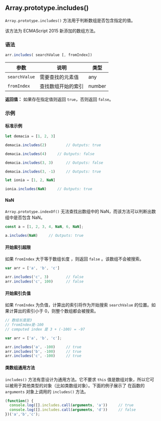 ## Array.prototype.includes()

`Array.prototype.includes()` 方法用于判断数组是否包含指定的值。

该方法为 ECMAScript 2015 新添加的数组方法。

### 语法

```js
arr.includes( searchValue [, fromIndex])
```

| 参数          | 说明               | 类型   |
| ------------- | ------------------ | ------ |
| `searchValue` | 需要查找的元素值   | any    |
| `fromIndex`   | 查找数组开始的索引 | number |

**返回值：** 如果存在指定值则返回 `true`，否则返回 `false`。

### 示例

#### 标准示例

```js
let demacia = [1, 2, 3]

demacia.includes(2)			// Outputs: true 

demacia.includes(4)		// Outputs: false

demacia.includes(3, 3)		// Outputs: false

demacia.includes(3, -1)		// Outputs: true

let ionia = [1, 2, NaN]

ionia.includes(NaN)		// Outputs: true
```

#### NaN

`Array.prototype.indexOf()` 无法查找出数组中的 NaN，而该方法可以判断出数组中是否包含 NaN。

```js
const a = [1, 2, 3, 4, NaN, 6, NaN];

a.includes(NaN)		// Outputs: true
```

#### 开始索引超限

 如果 `fromIndex` 大于等于数组长度 ，则返回 `false` 。该数组不会被搜索。

```js
var arr = ['a', 'b', 'c']

arr.includes('c', 3)		// false
arr.includes('c', 100)		// false
```

#### 开始索引负值

如果 `fromIndex` 为负值，计算出的索引将作为开始搜索 `searchValue` 的位置。如果计算出的索引小于 0，则整个数组都会被搜索。

```js
// 数组长度是3
// fromIndex是-100
// computed index 是 3 + (-100) = -97

var arr = ['a', 'b', 'c'];

arr.includes('a', -100) 	// true
arr.includes('b', -100)		// true
arr.includes('c', -100)		// true
```

#### 类数组通用方法

`includes()` 方法有意设计为通用方法。它不要求 `this` 值是数组对象，所以它可以被用于其他类型的对象（比如类数组对象）。下面的例子展示了 在函数的 `arguments` 对象上调用的 `includes()` 方法。

```js
(function() {
  console.log([].includes.call(arguments, 'a')) 	// true
  console.log([].includes.call(arguments, 'd')) 	// false
})('a','b','c');
```
